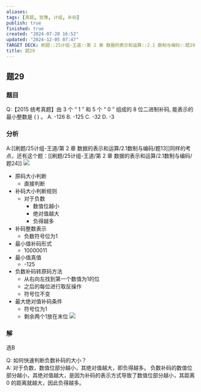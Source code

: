 ```yaml
---
aliases: 
tags: [真题, 犹豫, 计组, 补码]
publish: true
finished: true
created: "2024-07-20 16:52"
updated: "2024-12-05 07:47"
TARGET DECK: 刷题::25计组-王道::第 2 章 数据的表示和运算::2.1 数制与编码::题29
title: 题29
---
```

## 题29
### 题目
Q:【2015 统考真题】由 3 个 “ 1 ” 和 5 个 “ 0 ” 组成的 8 位二进制补码, 能表示的最小整数是 ( ) 。
A. -126 B. -125 C. -32 D. -3
### 分析
A:[[刷题/25计组-王道/第 2 章 数据的表示和运算/2.1数制与编码/题13]]同样的考点，还有这个题：[[刷题/25计组-王道/第 2 章 数据的表示和运算/2.1数制与编码/题24]]
![](https://img.hwenyi.live/202407221639713.webp)
- 原码大小判断
  - 直接判断
- 补码大小判断规则
  - 对于负数
    - 数值位越小
    - 绝对值越大
    - 负得越多
- 补码整数表示
  - 负数符号位为1
- 最小值补码形式
  - 10000011
- 最小值真值
  - -125
- 负数补码转原码方法
  - 从右向左找到第一个数值为1的位
  - 之后的每位进行取反操作
  - 符号位不变
- 最大绝对值补码条件
  - 符号位为1
  - 剩余两个1放在末位
![](https://img.hwenyi.live/202407240213384.webp)
### 解
选B
<!--ID: 1721760736522-->

Q: 如何快速判断负数补码的大小？  
A: 对于负数，数值位部分越小，其绝对值越大，即负得越多。
负数补码的数值位部分越小，其绝对值越大，是因为补码的表示方式导致了数值位部分越小，其距离 0 的距离就越大，因此负得越多。
<!--ID: 1721760736527-->

